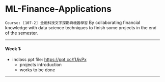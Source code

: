 # ML-Finance-Applications
`Course: [107-2] 金融科技文字探勘與機器學習`
     By collaborating financial knowledge with data science techniques to finish some projects in the end of the semester. 
  
***
#### Week 1: 
- inclass ppt file: https://ppt.cc/fUjvPx
  - projects introduction
  - works to be done
***
